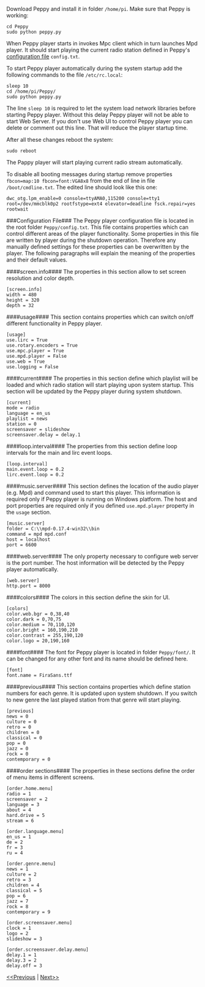 Download Peppy and install it in folder ```/home/pi```. Make sure that Peppy is working:
```
cd Peppy
sudo python peppy.py
```
When Peppy player starts in invokes Mpc client which in turn launches Mpd player. It should start playing the current radio station defined in Peppy's [configuration file](https://github.com/project-owner/Peppy.doc/wiki/Peppy#configuration-file) ```config.txt```.

To start Peppy player automatically during the system startup add the following commands to the file ```/etc/rc.local```:
```
sleep 10
cd /home/pi/Peppy/
sudo python peppy.py
```
The line ```sleep 10``` is required to let the system load network libraries before starting Peppy player. Without this delay Peppy player will not be able to start Web Server. If you don't use Web UI to control Peppy player you can delete or comment out this line. That will reduce the player startup time.

After all these changes reboot the system:
```
sudo reboot
```
The Pappy player will start playing current radio stream automatically.

To disable all booting messages during startup remove properties ```fbcon=map:10 fbcon=font:VGA8x8``` from the end of line in file ```/boot/cmdline.txt```. The edited line should look like this one:
```
dwc_otg.lpm_enable=0 console=ttyAMA0,115200 console=tty1 root=/dev/mmcblk0p2 rootfstype=ext4 elevator=deadline fsck.repair=yes rootwait
```

###Configuration File###
The Peppy player configuration file is located in the root folder ```Peppy/config.txt```. This file contains properties which can control different areas of the player functionality. Some properties in this file are written by player during the shutdown operation. Therefore any manually defined settings for these properties can be overwritten by the player. The following paragraphs will explain the meaning of the properties and their default values.

####screen.info####
The properties in this section allow to set screen resolution and color depth.
```
[screen.info]
width = 480
height = 320
depth = 32
```

####usage####
This section contains properties which can switch on/off different functionality in Peppy player.
```
[usage]
use.lirc = True
use.rotary.encoders = True
use.mpc.player = True
use.mpd.player = False
use.web = True
use.logging = False
```

####current####
The properties in this section define which playlist will be loaded and which radio station will start playing upon system startup. This section will be updated by the Peppy player during system shutdown.
```
[current]
mode = radio
language = en_us
playlist = news
station = 0
screensaver = slideshow
screensaver.delay = delay.1
```

####loop.interval####
The properties from this section define loop intervals for the main and lirc event loops.
```
[loop.interval]
main.event.loop = 0.2
lirc.event.loop = 0.2
```

####music.server####
This section defines the location of the audio player (e.g. Mpd) and command used to start this player. This information is required only if Peppy player is running on Windows platform. The host and port properties are required only if you defined ```use.mpd.player``` property in the ```usage``` section.
```
[music.server]
folder = C:\\mpd-0.17.4-win32\\bin
command = mpd mpd.conf
host = localhost
port = 6600
```

####web.server####
The only property necessary to configure web server is the port number. The host information will be detected by the Peppy player automatically.
```
[web.server]
http.port = 8000
```

####colors####
The colors in this section define the skin for UI.
```
[colors]
color.web.bgr = 0,38,40
color.dark = 0,70,75
color.medium = 70,110,120
color.bright = 160,190,210
color.contrast = 255,190,120
color.logo = 20,190,160
```

####font####
The font for Peppy player is located in folder ```Peppy/font/```. It can be changed for any other font and its name should be defined here.
```
[font]
font.name = FiraSans.ttf
```

####previous####
This section contains properties which define station numbers for each genre. It is updated upon system shutdown. If you switch to new genre the last played station from that genre will start playing.
```
[previous]
news = 0
culture = 0
retro = 0
children = 0
classical = 0
pop = 0
jazz = 0
rock = 0
contemporary = 0
```

####order sections####
The properties in these sections define the order of menu items in different screens.
```
[order.home.menu]
radio = 1
screensaver = 2
language = 3
about = 4
hard.drive = 5
stream = 6
```
```
[order.language.menu]
en_us = 1
de = 2
fr = 3
ru = 4
```
```
[order.genre.menu]
news = 1
culture = 2
retro = 3
children = 4
classical = 5
pop = 6
jazz = 7
rock = 8
contemporary = 9
```
```
[order.screensaver.menu]
clock = 1
logo = 2
slideshow = 3
```
```
[order.screensaver.delay.menu]
delay.1 = 1
delay.3 = 2
delay.off = 3
```

[<<Previous](https://github.com/project-owner/Peppy.doc/wiki/Pylirc) | [Next>>](https://github.com/project-owner/Peppy.doc/wiki/Playlists)